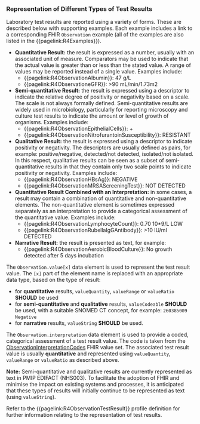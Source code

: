 ### Representation of Different Types of Test Results
Laboratory test results are reported using a variety of forms. These are described below with supporting examples. Each example includes a link to a corresponding FHIR `Observation` example (all of the examples are also listed in the {{pagelink:R4Examples}}).

* **Quantitative Result:** the result is expressed as a number, usually with an associated unit of measure. Comparators may be used to indicate that the actual value is greater than or less than the stated value. A range of values may be reported instead of a single value. Examples include:
    * {{pagelink:R4ObservationAlbumin}}: 47 g/L
    * {{pagelink:R4ObservationeGFR}}: >90 mL/min/1.73m2
* **Semi-quantitative Result:** the result is expressed using a descriptor to indicate the relative degree of positivity or negativity based on a scale. The scale is not always formally defined. Semi-quantitative results are widely used in microbiology, particularly for reporting microscopy and culture test results to indicate the amount or level of growth of organisms. Examples include:
    * {{pagelink:R4ObservationEpithelialCells}}: +
    * {{pagelink:R4ObservationNitrofurantoinSusceptibility}}: RESISTANT
* **Qualitative Result:** the result is expressed using a descriptor to indicate positivity or negativity. The descriptors are usually defined as pairs, for example: positive/negative, detected/not detected, isolated/not isolated. In this respect, qualitative results can be seen as a subset of semi-quantitative results in that they contain only two scale points to indicate positivity or negativity. Examples include:
    * {{pagelink:R4ObservationHBsAg}}: NEGATIVE
    * {{pagelink:R4ObservationMRSAScreeningTest}}: NOT DETECTED
* **Quantitative Result Combined with an Interpretation:** in some cases, a result may contain a combination of quantitative and non-quantitative elements. The non-quantitative element is sometimes expressed separately as an interpretation to provide a categorical assessment of the quantitative value. Examples include:
    * {{pagelink:R4ObservationLymphocyteCount}}: 0.70 10*9/L LOW
    * {{pagelink:R4ObservationRubellaIgGAntibody}}: >10 IU/ml DETECTED
* **Narrative Result:** the result is presented as text, for example:
    * {{pagelink:R4ObservationAerobicBloodCulture}}: No growth detected after 5 days incubation

The `Observation.value[x]` data element is used to represent the test result value. The `[x]` part of the element name is replaced with an appropriate data type, based on the type of result:
* for **quantitative** results, `valueQuantity`, `valueRange` or `valueRatio` **SHOULD** be used
* for **semi-quantitative** and **qualitative** results, `valueCodeable` **SHOULD** be used, with a suitable SNOMED CT concept, for example: `260385009` `Negative`
* for **narrative** results, `valueString` **SHOULD** be used.

The `Observation.interpretation` data element is used to provide a coded, categorical assessment of a test result value. The code is taken from the [ObservationInterpretationCodes]( https://simplifier.net/packages/hl7.fhir.r4.core/4.0.1/files/80843) FHIR value set. The associated test result value is usually **quantitative** and represented using `valueQuantity`, `valueRange` or `valueRatio` as described above.

**Note:** Semi-quantitative and qualitative results are currently represented as text in PMIP EDIFACT (NHS003). To facilitate the adoption of FHIR and minimise the impact on existing systems and processes, it is anticipated that these types of results will initially continue to be represented as text (using `valueString`).

Refer to the {{pagelink:R4ObservationTestResult}} profile definition for further information relating to the representation of test results.